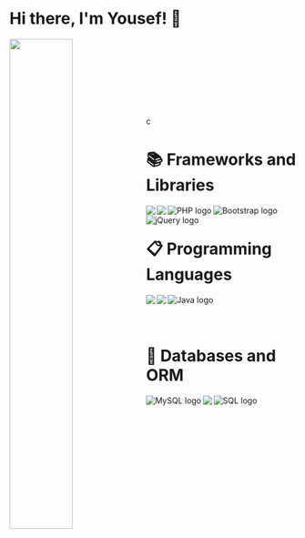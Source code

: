 # Hi there, I'm Yousef! 👋

<img align="left" width="47%" src="https://github-readme-stats.vercel.app/api?username=yusufblbissi&show_icons=true&theme=gruvbox"/>
<!-- <img align="left" width="47%" height="190" src="https://github-readme-stats.vercel.app/api/top-langs/?username=yusufblbissi&layout=compact"/> -->
<br/>
<br/>
<br/>
<br/>
<br/>
<br/>
<br/>
<br/>
c

# 📚 Frameworks and Libraries
<img align="left" src="https://img.shields.io/badge/node.js-6DA55F?style=for-the-badge&logo=node.js&logoColor=white"/>
<img align="left" src="https://img.shields.io/badge/express.js-%23404d59.svg?style=for-the-badge&logo=express&logoColor=%2361DAFB"/>
<img align="left" src="https://img.shields.io/badge/php-%23777BB4.svg?style=for-the-badge&logo=php&logoColor=white" alt="PHP logo">
<img align="left" src="https://img.shields.io/badge/bootstrap-%23563D7C.svg?style=for-the-badge&logo=bootstrap&logoColor=white" alt="Bootstrap logo">
<img  align="left" src="https://img.shields.io/badge/jquery-%230769AD.svg?style=for-the-badge&logo=jquery&logoColor=white" alt="jQuery logo">

<br/>

# 📋 Programming Languages

<img align="left" src="https://img.shields.io/badge/javascript-%23323330.svg?style=for-the-badge&logo=javascript&logoColor=%23F7DF1E"/>
<img align="left" src="https://img.shields.io/badge/typescript-%23007ACC.svg?style=for-the-badge&logo=typescript&logoColor=white"/>
<img align="left" src="https://img.shields.io/badge/java-%23ED8B00.svg?style=for-the-badge&logo=java&logoColor=white" alt="Java logo">

<br/>
<br/>
<br/>

# 💾 Databases and ORM
<img align="left" src="https://img.shields.io/badge/mysql-%2300f.svg?style=for-the-badge&logo=mysql&logoColor=white" alt="MySQL logo">
<img align="left" src="https://img.shields.io/badge/MongoDB-%234ea94b.svg?style=for-the-badge&logo=mongodb&logoColor=white"/>
<img align="left" src="https://img.shields.io/badge/sql-%2300f.svg?style=for-the-badge&logo=sql&logoColor=white" alt="SQL logo">



